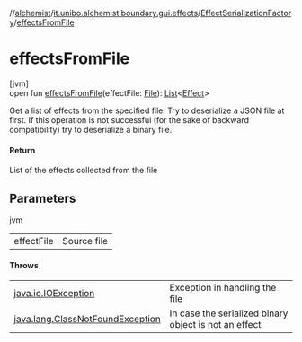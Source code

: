 //[alchemist](../../../index.md)/[it.unibo.alchemist.boundary.gui.effects](../index.md)/[EffectSerializationFactory](index.md)/[effectsFromFile](effects-from-file.md)

# effectsFromFile

[jvm]\
open fun [effectsFromFile](effects-from-file.md)(effectFile: [File](https://docs.oracle.com/javase/8/docs/api/java/io/File.html)): [List](https://docs.oracle.com/javase/8/docs/api/java/util/List.html)<[Effect](../-effect/index.md)>

Get a list of effects from the specified file. Try to deserialize a JSON file at first. If this operation is not successful (for the sake of backward compatibility) try to deserialize a binary file.

#### Return

List of the effects collected from the file

## Parameters

jvm

| | |
|---|---|
| effectFile | Source file |

#### Throws

| | |
|---|---|
| [java.io.IOException](https://docs.oracle.com/javase/8/docs/api/java/io/IOException.html) | Exception in handling the file |
| [java.lang.ClassNotFoundException](https://docs.oracle.com/javase/8/docs/api/java/lang/ClassNotFoundException.html) | In case the serialized binary object is not an effect |
